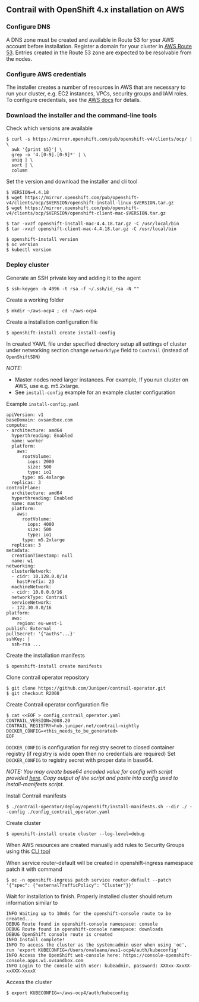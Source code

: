 ## Contrail with OpenShift 4.x installation on AWS

### Configure DNS

A DNS zone must be created and available in Route 53 for your AWS account before installation. Register a domain for your cluster in [AWS Route 53](https://aws.amazon.com/route53/).
Entries created in the Route 53 zone are expected to be resolvable from the nodes.

### Configure AWS credentials

The installer creates a number of resources in AWS that are necessary to run your cluster, e.g. EC2 instances, VPCs, security groups and IAM roles. To configure credentials, see the [AWS docs](https://docs.aws.amazon.com/cli/latest/userguide/cli-chap-configure.html) for details.

### Download the installer and the command-line tools

Check which versions are available

```
$ curl -s https://mirror.openshift.com/pub/openshift-v4/clients/ocp/ | \
  awk '{print $5}'| \
  grep -o '4.[0-9].[0-9]*' | \
  uniq | \
  sort | \
  column
```
Set the version and download the installer and cli tool

```
$ VERSION=4.4.18
$ wget https://mirror.openshift.com/pub/openshift-v4/clients/ocp/$VERSION/openshift-install-linux-$VERSION.tar.gz
$ wget https://mirror.openshift.com/pub/openshift-v4/clients/ocp/$VERSION/openshift-client-mac-$VERSION.tar.gz

$ tar -xvzf openshift-install-mac-4.4.18.tar.gz -C /usr/local/bin
$ tar -xvzf openshift-client-mac-4.4.18.tar.gz -C /usr/local/bin

$ openshift-install version
$ oc version
$ kubectl version
```

### Deploy cluster

Generate an SSH private key and adding it to the agent
```
$ ssh-keygen -b 4096 -t rsa -f ~/.ssh/id_rsa -N ""
```
Create a working folder
```
$ mkdir ~/aws-ocp4 ; cd ~/aws-ocp4
```
Create a installation configuration file
```
$ openshift-install create install-config
```

In created YAML file under specified directory setup all settings of cluster under networking section change `networkType` field to `Contrail` (instead of `OpenShiftSDN`)

_NOTE:_
- Master nodes need larger instances. For example, If you run cluster on AWS, use e.g. m5.2xlarge.
- See `install-config` example for an example cluster configuration

Example `install-config.yaml`
```
apiVersion: v1
baseDomain: ovsandbox.com
compute:
- architecture: amd64
  hyperthreading: Enabled
  name: worker
  platform:
    aws:
      rootVolume:
        iops: 2000
        size: 500
        type: io1
      type: m5.4xlarge
  replicas: 3
controlPlane:
  architecture: amd64
  hyperthreading: Enabled
  name: master
  platform:
    aws:
      rootVolume:
        iops: 4000
        size: 500
        type: io1
      type: m5.2xlarge
  replicas: 3
metadata:
  creationTimestamp: null
  name: w1
networking:
  clusterNetwork:
  - cidr: 10.128.0.0/14
    hostPrefix: 23
  machineNetwork:
  - cidr: 10.0.0.0/16
  networkType: Contrail
  serviceNetwork:
  - 172.30.0.0/16
platform:
  aws:
    region: eu-west-1
publish: External
pullSecret: '{"auths"...}'
sshKey: |
  ssh-rsa ...
```

Create the installation manifests
```
$ openshift-install create manifests
```

Clone contrail operator repository

```
$ git clone https://github.com/Juniper/contrail-operator.git
$ git checkout R2008
```

Create Contrail operator configuration file

```
$ cat <<EOF > config_contrail_operator.yaml
CONTRAIL_VERSION=2008.20
CONTRAIL_REGISTRY=hub.juniper.net/contrail-nightly
DOCKER_CONFIG=<this_needs_to_be_generated>
EOF
```
`DOCKER_CONFIG` is configuration for registry secret to closed container registry (if registry is wide open then no credentials are required) Set `DOCKER_CONFIG` to registry secret with proper data in base64.

_NOTE: You may create base64 encoded value for config with script provided [here](https://github.com/Juniper/contrail-operator/tree/master/deploy/openshift/tools/docker-config-generate). Copy output of the script and paste into config used to install-manifests script._

Install Contrail manifests

```
$ ./contrail-operator/deploy/openshift/install-manifests.sh --dir ./ --config ./config_contrail_operator.yaml
```

Create cluster

```
$ openshift-install create cluster --log-level=debug
```

When AWS resources are created manually add rules to Security Groups using this [CLI tool](https://github.com/Juniper/contrail-operator/tree/master/deploy/openshift/tools/contrail-sc-open)

When service router-default will be created in openshift-ingress namespace patch it with command

```
$ oc -n openshift-ingress patch service router-default --patch '{"spec": {"externalTrafficPolicy": "Cluster"}}'
```

Wait for installation to finish. Properly installed cluster should return information similar to

```
INFO Waiting up to 10m0s for the openshift-console route to be created...
DEBUG Route found in openshift-console namespace: console
DEBUG Route found in openshift-console namespace: downloads
DEBUG OpenShift console route is created
INFO Install complete!
INFO To access the cluster as the system:admin user when using 'oc', run 'export KUBECONFIG=/Users/ovaleanu/aws1-ocp4/auth/kubeconfig'
INFO Access the OpenShift web-console here: https://console-openshift-console.apps.w1.ovsandbox.com
INFO Login to the console with user: kubeadmin, password: XXXxx-XxxXX-xxXXX-XxxxX
```

Access the cluster
```
$ export KUBECONFIG=~/aws-ocp4/auth/kubeconfig
```
